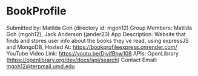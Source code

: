 # BookProfile
Submitted by: Matilda Goh (directory id: mgoh12)
Group Members: Matilda Goh (mgoh12), Jack Anderson (jander23)
App Description: Website that finds and stores user info about the books they've read, using expressJS and MongoDB, Hosted At: https://bookprofileexpress.onrender.com/
YouTube Video Link: https://youtu.be/DjvifBnw108
APIs: OpenLibrary (https://openlibrary.org/dev/docs/api/search)
Contact Email: mgoh12@terpmail.umd.edu
